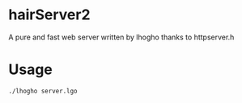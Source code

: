 # hairServer2
A pure and fast web server written by lhogho thanks to httpserver.h
# Usage
`./lhogho server.lgo`
